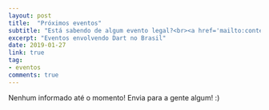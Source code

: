 ```yaml
---
layout: post
title:  "Próximos eventos"
subtitle: "Está sabendo de algum evento legal?<br><a href='mailto:conteudo@dartbrasil.com.br' style='font-weight: normal;'>Manda para a gente!</a>"
excerpt: "Eventos envolvendo Dart no Brasil"
date: 2019-01-27
link: true
tag:
- eventos
comments: true
---
```



Nenhum informado até o momento! Envia para a gente algum! :)